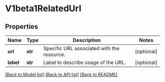 # V1beta1RelatedUrl

## Properties
Name | Type | Description | Notes
------------ | ------------- | ------------- | -------------
**url** | **str** | Specific URL associated with the resource. | [optional] 
**label** | **str** | Label to describe usage of the URL. | [optional] 

[[Back to Model list]](../README.md#documentation-for-models) [[Back to API list]](../README.md#documentation-for-api-endpoints) [[Back to README]](../README.md)

